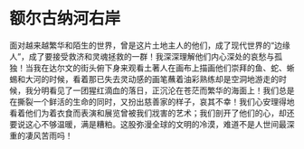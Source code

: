 # 额尔古纳河右岸

面对越来越繁华和陌生的世界，曾是这片土地主人的他们，成了现代世界的“边缘人”，成了要接受救济和灵魂拯救的一群！我深深理解他们内心深处的哀愁与孤独！当我在达尔文的街头俯下身来观看土著人在画布上描画他们崇拜的鱼、蛇、蜥蜴和大河的时候，看着那已失去灵动感的画笔蘸着油彩熟练却是空洞地游走的时候，我分明看见了一团猩红滴血的落日，正沉沦在苍茫而繁华的海面上！我们总是在撕裂一个鲜活的生命的同时，又扮出慈善家的样子，哀其不幸！我们心安理得地看着他们为着衣食而表演和展览曾被我们戕害的艺术；我们剖开了他们的心，却还要说这心不够温暖，满是糟粕。这股弥漫全球的文明的冷漠，难道不是人世间最深重的凄风苦雨吗！